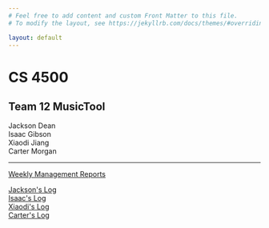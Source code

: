 ```yaml
---
# Feel free to add content and custom Front Matter to this file.
# To modify the layout, see https://jekyllrb.com/docs/themes/#overriding-theme-defaults

layout: default
---
```


# CS 4500

## Team 12 MusicTool

Jackson Dean  
Isaac Gibson  
Xiaodi Jiang  
Carter Morgan  

---------------------------------------------

[Weekly Management Reports]()

[Jackson's Log]()  
[Isaac's Log]()  
[Xiaodi's Log]()  
[Carter's Log]()  
